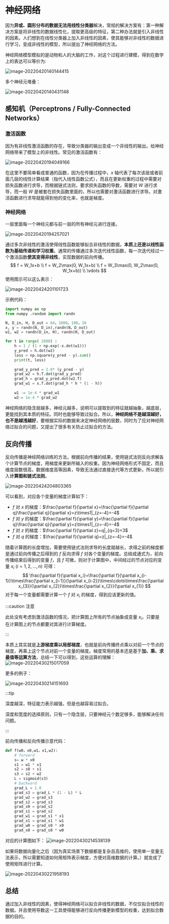 # 神经网络

因为**异或、圆形分布的数据无法用线性分类器**解决，常规的解决方案有：第一种解决方案是将非线性的数据线性化，提取更高级的特征，第二种办法就是引入非线性的因素。人们想到在线性分类器上加入非线性的因素，使其能够对非线性的数据进行学习，变成非线性的模型，所以提出了神经网络的方法。

神经网络模型模拟的是动物和人的大脑的工作，对这个过程进行建模，得到在数学上的表达可以等价为:

![image-20220420140144415](src/04.神经网络/image-20220420140144415.png)

多个神经元堆叠：

![image-20220420140431148](src/04.神经网络/image-20220420140431148.png)



## 感知机（Perceptrons / Fully-Connected Networks）

### 激活函数

因为有非线性激活函数的存在，导致分类器的输出变成一个非线性的输出。给神经网络带来了模型上的非线性。常见的激活函数有：

![image-20220420194049166](src/04.神经网络/image-20220420194049166.png)

在这里不要简单看成普通的函数，因为在传播过程中，$x$ 轴代表了每次该层或者前面几层的线性计算结果（指代入线性函数公式），而且在更新权重的过程中需要对损失函数进行求导，而根据链式法则，要求损失函数的导数，需要对 $W$ 进行求导，而一般 $W$ 是被套在损失函数里面的，所以也需要对激活函数进行求导。对激活函数进行求导就能得到他的变化率，也就是梯度。

### 神经网络

一层里面每一个神经元都与前一层的所有神经元进行连接。

![image-20220420194257021](src/04.神经网络/image-20220420194257021.png)

通过多次非线性的激活使得线性函数能够拟合非线性的数据。**本质上还是以线性函数为基础传递和学习权重**。通常的传播通过多次迭代线性函数，每一次迭代经过一个激活函数**使其变得非线性**，实现数据的前向传播。
$$
f = W_1x+b \\
f = W_2\max(0, W_1x+b) \\
f = W_3\max(0, W_2\max(0, W_1x+b)) \\
\vdots
$$
使用图示可以这么表示：

![image-20220424201101723](src/04.神经网络/image-20220424201101723.png)

示例代码：

```python
import numpy as np
from numpy .random import randn

N, D_in, H, D_out = 64，1000，100，10
x, y = randn(N, D_in),randn(N，D_out)
w1, w2 = randn(D_in, H), randn(H, D_out)

for t in range( 2000) :
    h = 1 / (1 + np.exp(-x.dot(w1)))
    y_pred = h.dot(w2)
    loss = np.square(y_pred - y).sum()
    print(t, loss)
    
    grad_y_pred = 2.0* (y_pred - y)
    grad_w2 = h.T.dot(grad_y_pred)
    grad_h = grad_y_pred.dot(w2.T)
    grad_w1 = x.T.dot(grad_h * h * (1 - h))
    
    w1 -= 1e-4 * grad_w1
    w2-= 1e-4 * grad_w2

```

神经网络的隐含层越多，神经元越多，说明可以提取到的特征就越抽象，越底层，更能找到其本质的特征。同时也能够导致过拟合。所以，**神经网络不是越深越好，也不是越浅越好**，要根据实际的数据来决定神经网络的层数，同时为了应对神经网络过拟合的问题，又提出了很多有关防止过拟合的方法。

## 反向传播

反向传播是神经网络训练的方法，根据前向传播的结果，使用链式法则反向求解各个计算节点的梯度，用梯度来更新所输入的权重。因为神经网络形式不固定，而且维度层数很高，数据维度高等因素，导致无法通过直接迭代等方式更新，所以就引入**计算图和链式法则**。

![image-20220424204803365](src/04.神经网络/image-20220424204803365.png)

可以看到，对应各个变量的梯度计算如下：

- $f$ 对 $x$ 的梯度：$\frac{\partial f}{\partial x}=\frac{\partial f}{\partial q}\frac{\partial q}{\partial x}=z\times1|_{z=-4}=-4$
- $f$ 对 $y$ 的梯度：$\frac{\partial f}{\partial y}=\frac{\partial f}{\partial q}\frac{\partial q}{\partial y}=z\times1|_{z=-4}=-4$
- $f$ 对 $z$ 的梯度：$\frac{\partial f}{\partial z}=q|_{q=3}=3$
- $f$ 对 $q$ 的梯度：$\frac{\partial f}{\partial q}=z|_{z=-4}=-4$

随着计算图的长度增加，需要使用链式法则求导的长度就越长，求得之前的梯度都是通过前向传播之后得到的 $f$ 反向求得 $f$ 对各个变量的梯度。总结成通式为，前向传播结束后得到的变量 $f$，且 $f$ 可微，则对于计算图中，中间经过的节点对应的变量 $x_i\ (i=1,2,...,n)$ 可得：
$$
\frac{\partial f}{\partial x_i}=\frac{\partial f}{\partial x_{i-1}}\times\frac{\partial x_{i-1}}{\partial x_{i-2}}\times\cdots\times\frac{\partial x_{3}}{\partial x_{2}}\times\frac{\partial x_{2}}{\partial x_{1}}
$$
对于每一个变量都需要计算一个 $f$ 对 $x_i$ 的梯度，得到应该更新的值。

:::caution 注意

此处没有考虑到激活函数的情况，把计算图上所有的节点抽象成变量 $x_i$，只要是在计算图上的节点都要对其进行计算梯度。

:::

本质上其实就是**上游梯度乘以局部梯度**，也就是前向传播终点乘以对前一个节点的梯度，再乘上这个节点对前一个变量的梯度。梯度常用的基本还是基于**加、乘、求最值等运算方法**，总结一下可以得到，这些运算的理解：
![image-20220430215017059](src/04.神经网络/image-20220430215017059.png)



更多的例子：



![image-20220430214151693](src/04.神经网络/image-20220430214151693.png)



:::tip 

深度越深，特征能力表示越强，但是也越容易过拟合。

深度和宽度的选择原则，只有一个隐含层，只要神经元个数足够多，能够解决任何问题。

:::

前向传播和反向传播示意代码：

```python
def f(w0，x0,w1，x1,w2):
    # forward
    s= w * x0
	s1 = w1 * x1
    s2 = s0 + s1
    s3 = s2 + w2
    L = sigmoid(s3)
    # backward
	grad_L = 1.0
	grad_s3 = grad_L * (1 - L) * L
    grad_w2 = grad_s3
	grad_s2 = grad_s3
    grad_s0 = grad_s2
    grad_s1 = grad_s2
	grad_w1 = grad_s1 * x1
    grad_x1 = grad_s1 * w1
    grad_w0 = grad_s0 * x0
    grad_x0 = grad_s0 * w0

```

对应的计算图如下：
![image-20220430214538139](src/04.神经网络/image-20220430214538139.png)

如果将数据向量化之后（因为真实场景下数据都是复杂且高维的，使用单一变量无法表示，所以需要知道如何用矩阵表示梯度，方便对高维数据的计算。）就变成了使用矩阵进行计算。

![image-20220430221958193](src/04.神经网络/image-20220430221958193.png)

## 总结

通过加入非线性的因素，使得神经网络可以拟合非线性的数据，不仅仅拟合线性的数据。并且使用导数这一工具使得能够进行反向传播更新模型的权重，达到拟合数据的目的。
